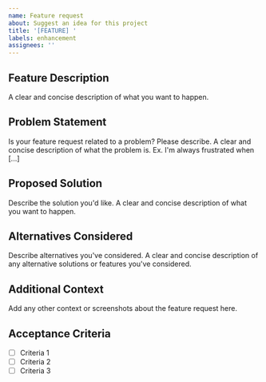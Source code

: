 ```yaml
---
name: Feature request
about: Suggest an idea for this project
title: '[FEATURE] '
labels: enhancement
assignees: ''
---
```


## Feature Description

A clear and concise description of what you want to happen.

## Problem Statement

Is your feature request related to a problem? Please describe.
A clear and concise description of what the problem is. Ex. I'm always frustrated when [...]

## Proposed Solution

Describe the solution you'd like.
A clear and concise description of what you want to happen.

## Alternatives Considered

Describe alternatives you've considered.
A clear and concise description of any alternative solutions or features you've considered.

## Additional Context

Add any other context or screenshots about the feature request here.

## Acceptance Criteria

- [ ] Criteria 1
- [ ] Criteria 2
- [ ] Criteria 3
